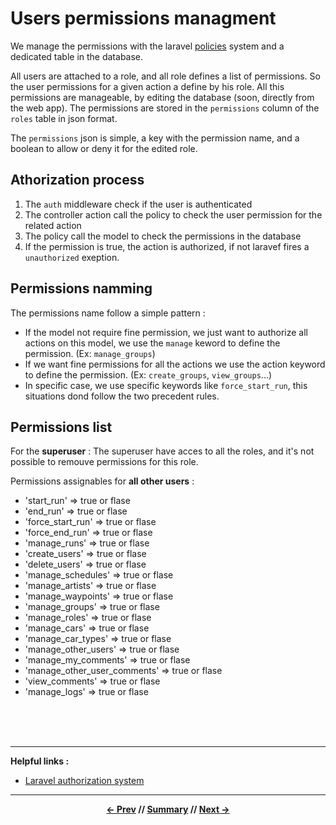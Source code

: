 # Users permissions managment

We manage the permissions with the laravel [policies](https://laravel.com/docs/5.5/authorization#creating-policies) system and a dedicated table in the database.

All users are attached to a role, and all role defines a list of permissions. So the user permissions for a given action a define by his role. All this permissions are manageable, by editing the database (soon, directly from the web app). The permissions are stored in the `permissions` column of the `roles` table in json format.

The `permissions` json is simple, a key with the permission name, and a boolean to allow or deny it for the edited role.

## Athorization process

1. The `auth` middleware check if the user is authenticated
2. The controller action call the policy to check the user permission for the related action
3. The policy call the model to check the permissions in the database
4. If the permission is true, the action is authorized, if not laravef fires a `unauthorized` exeption.

## Permissions namming

The permissions name follow a simple pattern :

* If the model not require fine permission, we just want to authorize all actions on this model, we use the `manage` keword to define the permission. (Ex: `manage_groups`)
* If we want fine permissions for all the actions we use the action keyword to define the permission. (Ex: `create_groups`, `view_groups`...)
* In specific case, we use specific keywords like `force_start_run`, this situations dond follow the two precedent rules.

## Permissions list

For the **superuser** :
The superuser have acces to all the roles, and it's not possible to remouve permissions for this role.

Permissions assignables for **all other users** :
* 'start_run'                  => true or flase
* 'end_run'                    => true or flase
* 'force_start_run'            => true or flase
* 'force_end_run'              => true or flase
* 'manage_runs'                => true or flase
* 'create_users'               => true or flase
* 'delete_users'               => true or flase
* 'manage_schedules'           => true or flase
* 'manage_artists'             => true or flase
* 'manage_waypoints'           => true or flase
* 'manage_groups'              => true or flase
* 'manage_roles'               => true or flase
* 'manage_cars'                => true or flase
* 'manage_car_types'           => true or flase
* 'manage_other_users'         => true or flase
* 'manage_my_comments'         => true or flase
* 'manage_other_user_comments' => true or flase
* 'view_comments'              => true or flase
* 'manage_logs'                => true or flase

<br>
<br>
<br>
<hr>

**Helpful links :**
* [Laravel authorization system](https://laravel.com/docs/5.6/authorization)

<hr>
<div align="center">

**[<- Prev](./3_architecture.md) // [Summary](../README.md) // [Next ->](./5_status.md)**

</div>